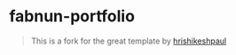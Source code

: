 # fabnun-portfolio

> This is a fork for the great template by [hrishikeshpaul](https://github.com/hrishikeshpaul/portfolio-template)
